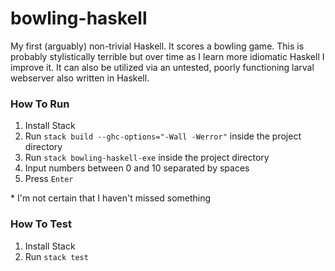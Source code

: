 # bowling-haskell

My first (arguably) non-trivial Haskell.  It scores a bowling game. This is probably stylistically terrible but over 
time as I learn more idiomatic Haskell I improve it.  It can also be utilized via
an untested, poorly functioning larval webserver also written in Haskell.

### How To Run

1. Install Stack
1. Run ```stack build --ghc-options="-Wall -Werror"``` inside the project directory
1. Run ```stack bowling-haskell-exe``` inside the project directory
1. Input numbers between 0 and 10 separated by spaces
1. Press ```Enter```

\* I'm not certain that I haven't missed something

### How To Test
1. Install Stack
1. Run ```stack test```
